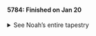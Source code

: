 #### 5784: Finished on Jan 20

<details><summary> See Noah’s entire tapestry </summary>
&#8302;

![](https://i.imgur.com/uLGtQpf.png)

</details>

